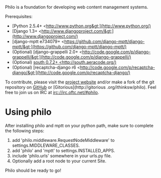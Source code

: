Philo is a foundation for developing web content management systems.

Prerequisites:

 * [Python 2.5.4+ &lt;http://www.python.org&gt;](http://www.python.org/)
 * [Django 1.3+ &lt;http://www.djangoproject.com/&gt;](http://www.djangoproject.com/)
 * [django-mptt e734079+ &lt;https://github.com/django-mptt/django-mptt/&gt;](https://github.com/django-mptt/django-mptt/)
 * (Optional) [django-grappelli 2.0+ &lt;http://code.google.com/p/django-grappelli/&gt;](http://code.google.com/p/django-grappelli/)
 * (Optional) [south 0.7.2+ &lt;http://south.aeracode.org/)](http://south.aeracode.org/)
 * (Optional) [recaptcha-django r6 &lt;http://code.google.com/p/recaptcha-django/&gt;](http://code.google.com/p/recaptcha-django/)

To contribute, please visit the [project website](http://project.philocms.org/) and/or make a fork of the git repository on [GitHub](http://github.com/ithinksw/philo) or [Gitorious](http://gitorious
.org/ithinksw/philo). Feel free to join us on IRC at [irc://irc.oftc.net/#philo](irc://irc.oftc.net/#philo).

Using philo
===========

After installing philo and mptt on your python path, make sure to complete the following steps:

1. add 'philo.middleware.RequestNodeMiddleware' to settings.MIDDLEWARE_CLASSES.
2. add 'philo' and 'mptt' to settings.INSTALLED_APPS.
3. include 'philo.urls' somewhere in your urls.py file.
4. Optionally add a root node to your current Site.

Philo should be ready to go!
